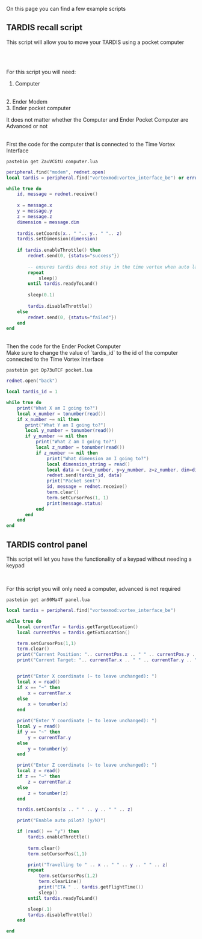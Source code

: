 On this page you can find a few example scripts

## TARDIS recall script

This script will allow you to move your TARDIS using a pocket computer

<br>
<br>

For this script you will need:
<br>
1. Computer
<br>
2. Ender Modem
<br>
3. Ender pocket computer

<br>

It does not matter whether the Computer and Ender Pocket Computer are Advanced or not

<br>
First the code for the computer that is connected to the Time Vortex Interface

`pastebin get ZauVCGtU computer.lua`
```lua title="computer.lua" linenums="1"
peripheral.find("modem", rednet.open)
local tardis = peripheral.find("vortexmod:vortex_interface_be") or error("No Time Vortex Interfce connected!")

while true do
    id, message = rednet.receive()
    
    x = message.x
    y = message.y
    z = message.z
    dimension = message.dim
    
    tardis.setCoords(x.. " ".. y.. " ".. z)
    tardis.setDimension(dimension)
    
    if tardis.enableThrottle() then
        rednet.send(0, {status="success"})
        
        -- ensures tardis does not stay in the time vortex when auto land is disabled
        repeat
            sleep()
        until tardis.readyToLand()
        
        sleep(0.1)
        
        tardis.disableThrottle()
    else
        rednet.send(0, {status="failed"})
    end
end
```
<br>
Then the code for the Ender Pocket Computer
<br>
Make sure to change the value of `tardis_id` to the id of the computer connected to the Time Vortex Interface

`pastebin get Dp73uTCF pocket.lua`
```lua title="pocket.lua" linenums="1"
rednet.open("back")

local tardis_id = 1

while true do
    print("What X am I going to?")
    local x_number = tonumber(read())
    if x_number ~= nil then
       print("What Y am I going to?")
       local y_number = tonumber(read())
       if y_number ~= nil then
           print("What Z am I going to?")
           local z_number = tonumber(read())
           if z_number ~= nil then
               print("What dimension am I going to?")
               local dimension_string = read()
               local data = {x=x_number, y=y_number, z=z_number, dim=dimension_string}    
               rednet.send(tardis_id, data)
               print("Packet sent")
               id, message = rednet.receive()
               term.clear()
               term.setCursorPos(1, 1)
               print(message.status)
           end
       end 
    end
end
```

## TARDIS control panel

This script will let you have the functionality of a keypad without needing a keypad

<br>

For this script you will only need a computer, advanced is not required

`pastebin get an90Ma4T panel.lua`
```lua title="panel.lua" linenums="1"
local tardis = peripheral.find("vortexmod:vortex_interface_be")

while true do
    local currentTar = tardis.getTargetLocation()
    local currentPos = tardis.getExtLocation()

    term.setCursorPos(1,1)
    term.clear()
    print("Current Position: ".. currentPos.x .. " " .. currentPos.y .. " " .. currentPos.z)
    print("Current Target: ".. currentTar.x .. " " .. currentTar.y .. " " .. currentTar.z)


    print("Enter X coordinate (~ to leave unchanged): ")
    local x = read()
    if x == "~" then
        x = currentTar.x
    else
        x = tonumber(x)
    end

    print("Enter Y coordinate (~ to leave unchanged): ")
    local y = read()
    if y == "~" then
        y = currentTar.y
    else
        y = tonumber(y)
    end

    print("Enter Z coordinate (~ to leave unchanged): ")
    local z = read()
    if z == "~" then
        z = currentTar.z
    else
        z = tonumber(z)
    end

    tardis.setCoords(x .. " " .. y .. " " .. z)

    print("Enable auto pilot? (y/N)")

    if (read() == "y") then
        tardis.enableThrottle()
        
        term.clear()
        term.setCursorPos(1,1)

        print("Travelling to " .. x .. " " .. y .. " " .. z)
        repeat
            term.setCursorPos(1,2)
            term.clearLine()
            print("ETA " .. tardis.getFlightTime())
            sleep()
        until tardis.readyToLand()

        sleep(.1)
        tardis.disableThrottle()
    end

end
```
